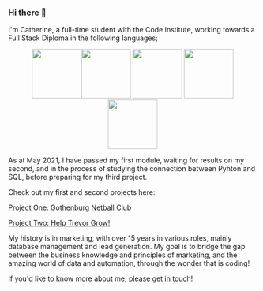 ### Hi there 👋

I'm Catherine, a full-time student with the Code Institute, working towards a Full Stack Diploma in the following languages;
<div align=center style="background-color:rgba(255,0,0,0);">
      <img src="https://simpleicons.org/icons/html5.svg" width="100"><img src="https://simpleicons.org/icons/css3.svg" width="100">                   
      <img src="https://simpleicons.org/icons/javascript.svg" width="100">
      <img src="https://simpleicons.org/icons/python.svg" width="100"><img src="https://simpleicons.org/icons/mysql.svg" width="100">
</div>

As at May 2021, I have passed my first module, waiting for results on my second, and in the process of studying the connection between Pyhton and SQL, before preparing for my third project.

Check out my first and second projects here:

[Project One: Gothenburg Netball Club](https://github.com/CatherineTrevor/gothenburg-netball)

[Project Two: Help Trevor Grow!](https://github.com/CatherineTrevor/help-trevor-grow)

My history is in marketing, with over 15 years in various roles, mainly database management and lead generation. My goal is to bridge the gap between the business knowledge and principles of marketing, and the amazing world of data and automation, through the wonder that is coding!

If you'd like to know more about me,<a href="mailto:catherinetrevor@outlook.com"> please get in touch!</a>


<!--
**CatherineTrevor/CatherineTrevor** is a ✨ _special_ ✨ repository because its `README.md` (this file) appears on your GitHub profile.

Here are some ideas to get you started:

- 🔭 I’m currently working on ...
- 🌱 I’m currently learning ...
- 👯 I’m looking to collaborate on ...
- 🤔 I’m looking for help with ...
- 💬 Ask me about ...
- 📫 How to reach me: ...
- 😄 Pronouns: ...
- ⚡ Fun fact: ...
-->

